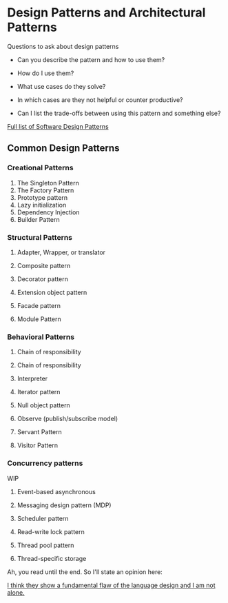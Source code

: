 # Design Patterns and Architectural Patterns

Questions to ask about design patterns

  - Can you describe the pattern and how to use them?

  - How do I use them?
   
  - What use cases do they solve?
  
  - In which cases are they not helpful or counter productive?
  
  - Can I list the trade-offs between using this pattern and something else?
 
[Full list of Software Design Patterns](https://en.wikipedia.org/wiki/Software_design_pattern)

## Common Design Patterns

### Creational Patterns
1. The Singleton Pattern
2. The Factory Pattern
3. Prototype pattern
4. Lazy initialization
5. Dependency Injection
6. Builder Pattern

### Structural Patterns

1. Adapter, Wrapper, or translator

2. Composite pattern

3. Decorator pattern

4. Extension object pattern

5. Facade pattern

6. Module Pattern

### Behavioral Patterns

1. Chain of responsibility

2. Chain of responsibility

3. Interpreter

4. Iterator pattern

5. Null object pattern

6. Observe (publish/subscribe model)

7. Servant Pattern

8. Visitor Pattern

### Concurrency patterns

WIP

1. Event-based asynchronous

2. Messaging design pattern (MDP)

3. Scheduler pattern

4. Read-write lock pattern

5. Thread pool pattern

6. Thread-specific storage


Ah, you read until the end. So I'll state an opinion here:


[I think they show a fundamental flaw of the language design and I am not alone.](https://en.wikipedia.org/wiki/Software_design_pattern#Criticism)


  
